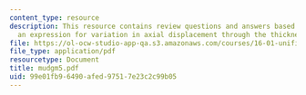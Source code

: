 ```yaml
---
content_type: resource
description: This resource contains review questions and answers based on providing
  an expression for variation in axial displacement through the thickness of a beam.
file: https://ol-ocw-studio-app-qa.s3.amazonaws.com/courses/16-01-unified-engineering-i-ii-iii-iv-fall-2005-spring-2006/99e01fb96490afed97517e23c2c99b05_mudgm5.pdf
file_type: application/pdf
resourcetype: Document
title: mudgm5.pdf
uid: 99e01fb9-6490-afed-9751-7e23c2c99b05
---
```

